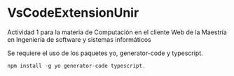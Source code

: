 # VsCodeExtensionUnir
Actividad 1 para la materia de Computación en el cliente Web de la Maestría en Ingeniería de software y sistemas informáticos

Se requiere el uso de los paquetes yo, generator-code y typescript.
``` js
npm install -g yo generator-code typescript.
```
